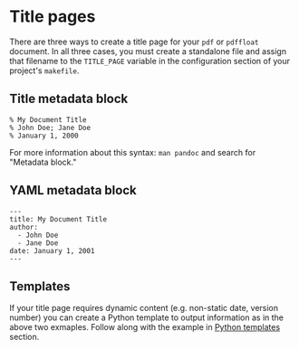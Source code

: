# Title pages

There are three ways to create a title page for your `pdf` or `pdffloat` document. In all three cases, you must create a standalone file and assign that filename to the `TITLE_PAGE` variable in the configuration section of your project's `makefile`.

## Title metadata block

    % My Document Title
    % John Doe; Jane Doe
    % January 1, 2000

For more information about this syntax: `man pandoc` and search for "Metadata block."

## YAML metadata block

    ---
    title: My Document Title
    author:
      - John Doe
      - Jane Doe
    date: January 1, 2001
    ---

## Templates

If your title page requires dynamic content (e.g. non-static date, version number) you can create a Python template to output information as in the above two exmaples. Follow along with the example in [Python templates](templates.html#python-templates) section.


